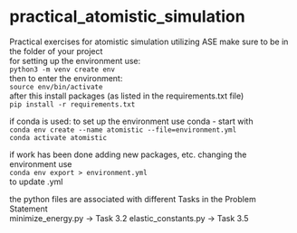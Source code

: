 # practical_atomistic_simulation
Practical exercises for atomistic simulation utilizing ASE
make sure to be in the folder of your project    
for setting up the environment use:    
`python3 -m venv create env`             
then to enter the environment:    
`source env/bin/activate`    
after this install packages (as listed in the requirements.txt file)    
`pip install -r requirements.txt`        

if conda is used:
to set up the environment use conda - start with  
`conda env create --name atomistic --file=environment.yml`  
`conda activate atomistic`

if work has been done adding new packages, etc. changing the environment use  
`conda env export > environment.yml`  
to update .yml

the python files are associated with different Tasks in the Problem Statement  
minimize_energy.py -> Task 3.2
elastic_constants.py -> Task 3.5
